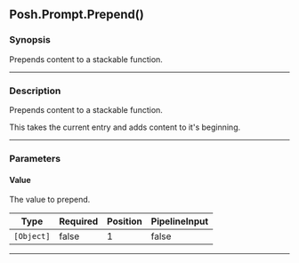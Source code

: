 Posh.Prompt.Prepend()
---------------------

### Synopsis
Prepends content to a stackable function.

---

### Description

Prepends content to a stackable function.

This takes the current entry and adds content to it's beginning.

---

### Parameters
#### **Value**
The value to prepend.

|Type      |Required|Position|PipelineInput|
|----------|--------|--------|-------------|
|`[Object]`|false   |1       |false        |

---
